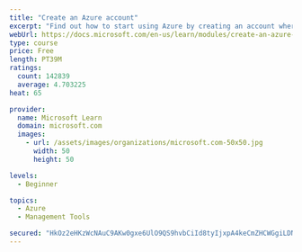 ```yaml
---
title: "Create an Azure account"
excerpt: "Find out how to start using Azure by creating an account where you’ll see services and personal settings for identity, billing, and preferences."
webUrl: https://docs.microsoft.com/en-us/learn/modules/create-an-azure-account/
type: course
price: Free
length: PT39M
ratings:
  count: 142839
  average: 4.703225
heat: 65

provider:
  name: Microsoft Learn
  domain: microsoft.com
  images:
    - url: /assets/images/organizations/microsoft.com-50x50.jpg
      width: 50
      height: 50

levels:
  - Beginner

topics:
  - Azure
  - Management Tools

secured: "HkOz2eHKzWcNAuC9AKw0gxe6UlO9QS9hvbCiId8tyIjxpA4keCmZHCWGgiLDNbI6GZQu/CjAxPgH/pDcyZz6PNUkSH9HJQMFYiS3DY9DyA6rVUT4hyiyb8qYmEDq5TXNqEvkIxLWt2qaSer2uwQn5r/0yA3/sJixY88RzcYTG9xIGRHMIXIs4XXcSey2d18n5uFxYloItfJMefMDOeVIC1MknnKYJi8f5z9NpkBjUa0TwjVQRnkgmHdtRPiDGjRvpGIO22uIYNo8N+62A+lSj3wn7bt3qds8GoiIPtyefsf09Rt4or+rVOMzbHw4MIrh51BKcpRRwLqVediL9w0Ekq2FyJzJZHXMBcNkNOo9spRFKOolRCL/fGbfZ/HFdROOfbfUUk+heKX/bmcq8lqLWvk28fOAAW7o2pfdlqXrn7o5IwNG7W6jJgWJWmG63yu7;dwbtcTwzJwv/ooiGPYcKtg=="
---
```


